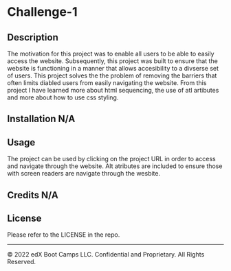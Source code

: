 # Challenge-1

## Description 
The motivation for this project was to enable all users to be able to easily access the website. 
Subsequently, this project was built to ensure that the website is functioning in a manner that allows accesibility to a divserse set of users. 
This project solves the the problem of removing the barriers that often limits diabled users from easily navigating the website. From this project I have learned more about html sequencing, the use of atl artibutes and more about how to use css styling. 

## Installation N/A

## Usage 
The project can be used by clicking on the project URL in order to access and navigate through the website. Alt atributes are included to ensure those with screen readers are navigate through the wesbite.

## Credits N/A


## License

Please refer to the LICENSE in the repo.

---

© 2022 edX Boot Camps LLC. Confidential and Proprietary. All Rights Reserved.
